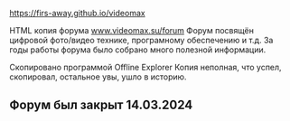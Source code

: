 https://firs-away.github.io/videomax

HTML копия форума www.videomax.su/forum
Форум посвящён цифровой фото/видео технике, програмному обеспечению и т.д.
За годы работы форума было собрано много полезной информации.

Скопировано программой Offline Explorer
Копия неполная, что успел, скопировал, остальное увы, ушло в историю.

Форум был закрыт 14.03.2024
-------------------------------
